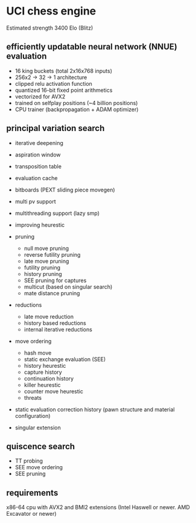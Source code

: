 # UCI chess engine

Estimated strength 3400 Elo (Blitz)

## efficiently updatable neural network (NNUE) evaluation
- 16 king buckets (total 2x16x768 inputs)
- 256x2 -> 32 -> 1 architecture
- clipped relu activation function
- quantized 16-bit fixed point arithmetics
- vectorized for AVX2
- trained on selfplay positions (~4 billion positions)
- CPU trainer (backpropagation + ADAM optimizer)

## principal variation search

- iterative deepening
- aspiration window
- transposition table
- evaluation cache
- bitboards (PEXT sliding piece movegen)
- multi pv support
- multithreading support (lazy smp)
- improving heurestic

- pruning

	- null move pruning
	- reverse futility pruning
	- late move pruning
	- futility pruning
	- history pruning
	- SEE pruning for captures
	- multicut (based on singular search)
	- mate distance pruning

- reductions

	- late move reduction
	- history based reductions
	- internal iterative reductions

- move ordering

	- hash move
	- static exchange evaluation (SEE)
	- history heurestic
	- capture history
	- continuation history
	- killer heurestic
	- counter move heurestic
	- threats

- static evaluation correction history (pawn structure and material configuration)
- singular extension

## quiscence search

- TT probing
- SEE move ordering
- SEE pruning	

## requirements

x86-64 cpu with AVX2 and BMI2 extensions (Intel Haswell or newer. AMD Excavator or newer)

	
